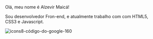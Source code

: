 Olá, meu nome é Alzevir Maicá!

Sou desenvolvedor Fron-end, e atualmente trabalho com com HTML5, CSS3 e Javascript.                                           




![icons8-código-do-google-160](https://user-images.githubusercontent.com/109627751/202608720-086bed77-7d7a-4d0e-92a4-248ccd0bdd2f.png)

